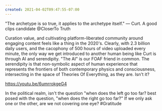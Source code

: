 ```yaml
---
created: 2021-04-02T09:47:55-07:00
---
```


"The archetype is so true, it applies to the archetype itself." — Curt.  A good clips candidate @CloserTo Truth

Curation value, and cultivating platform-liberated community around engaging content feels like a thing in the 2020's. Clearly, with 2.3 billion daily users, and the cacophony of 500 hours of video uploaded every minute, the only way we get introduced to another human being like Curt is through AI and serendipity. "The AI" is our FOAF friend in common. The serendipity is that non-symbolic aspect of human experience that represents the frontiers of both contemporary physics and consciousness, intersecting in the space of Theories Of Everything, as they are. Isn't it?

https://youtu.be/6umrrokgeG4

In the political realm, isn't the question "when does the left go too far? best posed with the question, "when does the right go too far?" If we only ask one or the other, are we not covering one eye? #Gratitude